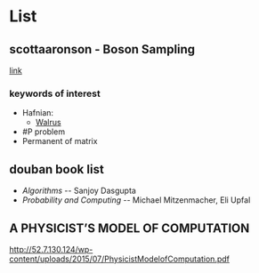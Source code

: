 # List
## scottaaronson - Boson Sampling 
[link](https://www.scottaaronson.com/blog/?p=5122)
### keywords of interest
- Hafnian:
	- [Walrus](https://hafnian.readthedocs.io/en/latest/hafnian.html)
- \#P problem
- Permanent of matrix

## douban book list
- _Algorithms_ -- Sanjoy Dasgupta
- _Probability and Computing_ -- Michael Mitzenmacher, Eli Upfal

## A PHYSICIST’S MODEL OF COMPUTATION 
http://52.7.130.124/wp-content/uploads/2015/07/PhysicistModelofComputation.pdf